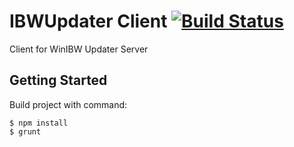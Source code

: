 # IBWUpdater Client [![Build Status](https://travis-ci.org/ThULB/IBWUpdater-Client.svg?branch=master)](https://travis-ci.org/ThULB/IBWUpdater-Client)
Client for WinIBW Updater Server

## Getting Started

Build project with command:

	$ npm install
	$ grunt

